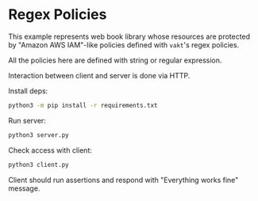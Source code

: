 # Regex Policies

This example represents web book library whose resources are protected by "Amazon AWS IAM"-like policies 
defined with `vakt`'s regex policies.

All the policies here are defined with string or regular expression.

Interaction between client and server is done via HTTP.

Install deps:
```bash
python3 -m pip install -r requirements.txt
```


Run server:
```bash
python3 server.py
```

Check access with client:
```bash
python3 client.py
```

Client should run assertions and respond with "Everything works fine" message.
